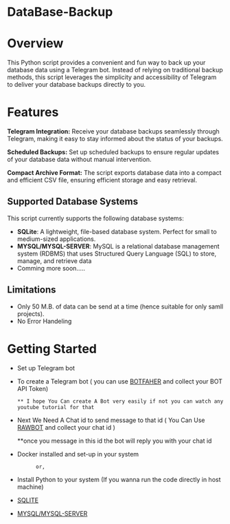 # DataBase-Backup
<h1>Overview</h1>

This Python script provides a convenient and fun way to back up your database data using a Telegram bot. Instead of relying on traditional backup methods, this script leverages the simplicity and accessibility of Telegram to deliver your database backups directly to you.

<h1>Features</h1>
<b>Telegram Integration:</b> Receive your database backups seamlessly through Telegram, making it easy to stay informed about the status of your backups.

<b>Scheduled Backups:</b> Set up scheduled backups to ensure regular updates of your database data without manual intervention.

<b>Compact Archive Format:</b> The script exports database data into a compact and efficient CSV file, ensuring efficient storage and easy retrieval.

## Supported Database Systems

This script currently supports the following database systems:

- **SQLite**: A lightweight, file-based database system. Perfect for small to medium-sized applications.
- **MYSQL/MYSQL-SERVER**: MySQL is a relational database management system (RDBMS) that uses Structured Query Language (SQL) to store, manage, and retrieve data
- Comming more soon.....

## Limitations
- Only 50 M.B. of data can be send at a time (hence suitable for only samll projects).
- No Error Handeling
  
<h1>Getting Started</h1>

- Set up Telegram bot
- To create a Telegram bot ( you can use [BOTFAHER](https://t.me/BotFather) and collect your BOT API Token)
  
      ** I hope You Can create A Bot very easily if not you can watch any youtube tutorial for that

- Next We Need A Chat id to send message to that id ( You Can Use [RAWBOT](https://t.me/raw_data_bot) and collect your chat id )

  **once you message in this id the bot will reply you with your chat id

- Docker installed and set-up in your system
            
            or,

- Install Python to your system (If you wanna run the code directly in host machine)


- [SQLITE](sqlite_backup/DBSQLITE.md)
- [MYSQL/MYSQL-SERVER](mysql_backup/MYSQL.md)
